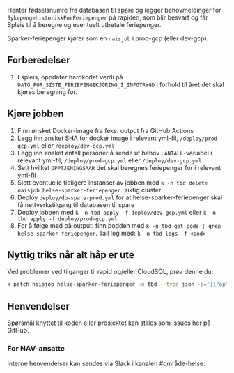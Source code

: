 Henter fødselsnumre fra databasen til spare og legger behovmeldinger for `SykepengehistorikkForFeriepenger` på rapiden, som blir besvart og får Spleis til å beregne og eventuelt utbetale feriepenger.

Sparker-feriepenger kjører som en `naisjob` i prod-gcp (eller dev-gcp).

## Forberedelser
1. I spleis, oppdater hardkodet verdi på `DATO_FOR_SISTE_FERIEPENGEKJØRING_I_INFOTRYGD` i forhold til året det skal kjøres beregning for.

## Kjøre jobben
1. Finn ønsket Docker-image fra feks. output fra GitHub Actions
1. Legg inn ønsket SHA for docker image i relevant yml-fil, `/deploy/prod-gcp.yml` eller `/deploy/dev-gcp.yml`
1. Legg inn ønsket antall personer å sende ut behov i `ANTALL`-variabel i relevant yml-fil, `/deploy/prod-gcp.yml` eller `/deploy/dev-gcp.yml`
1. Sett hvilket `OPPTJENINGSAAR` det skal beregnes feriepenger for i relevant yml-fil
1. Slett eventuelle tidligere instanser av jobben med `k -n tbd delete naisjob helse-sparker-feriepenger` i riktig cluster
1. Deploy `deploy/db-spare-prod.yml` for at helse-sparker-feriepenger skal få nettverkstilgang til databasen til spare
1. Deploy jobben med `k -n tbd apply -f deploy/dev-gcp.yml` eller `k -n tbd apply -f deploy/prod-gcp.yml`
1. For å følge med på output: finn podden med `k -n tbd get pods | grep helse-sparker-feriepenger`. Tail log med: `k -n tbd logs -f <pod>`

## Nyttig triks når alt håp er ute
Ved problemer ved tilganger til rapid og/eller CloudSQL, prøv denne du:
```bash
k patch naisjob helse-sparker-feriepenger -n tbd --type json -p='[{"op": "remove", "path": "/status/synchronizationHash"}]'
```

## Henvendelser
Spørsmål knyttet til koden eller prosjektet kan stilles som issues her på GitHub.

### For NAV-ansatte
Interne henvendelser kan sendes via Slack i kanalen #område-helse.
